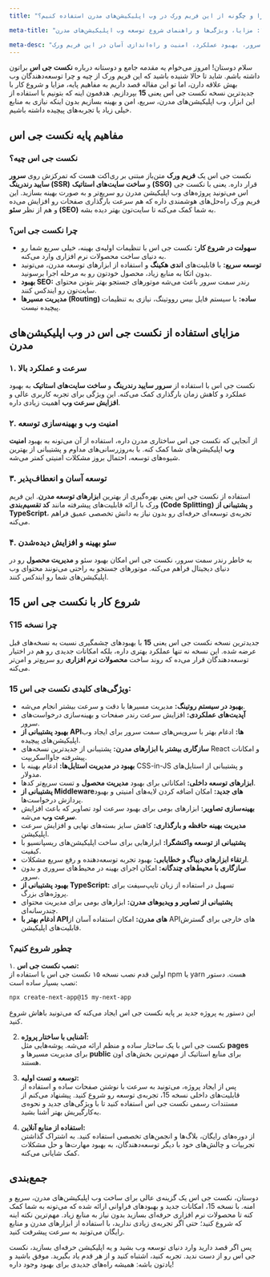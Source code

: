 ```yaml
---
title: "آشنایی با نکست جی اس: چرا و چگونه از این فریم ورک در وب اپلیکیشن‌های مدرن استفاده کنیم؟"

meta-title: "آشنایی با نکست جی اس ۱۵: مزایا، ویژگی‌ها و راهنمای شروع توسعه وب اپلیکیشن‌های مدرن"

meta-desc: "چرا نکست جی اس ۱۵ بهترین انتخاب برای ساخت وب اپلیکیشن‌های سریع و سئوفرندلی است؟ آشنایی با قابلیت‌های کلیدی مانند رندرینگ سرور، بهبود عملکرد، امنیت و راه‌اندازی آسان در این فریم ورک React."
---
```


سلام دوستان! امروز می‌خوام یه مقدمه جامع و دوستانه درباره **نکست جی اس** براتون داشته باشم. شاید تا حالا شنیده باشید که این فریم ورک از چیه و چرا توسعه‌دهندگان وب بهش علاقه دارن، اما تو این مقاله قصد داریم به مفاهیم پایه، مزایا و شروع کار با جدیدترین نسخه نکست جی اس یعنی **15** بپردازیم. هدفمون اینه که بتونیم با استفاده از این ابزار، وب اپلیکیشن‌های مدرن، سریع، امن و بهینه بسازیم بدون اینکه نیازی به منابع خیلی زیاد یا تجربه‌های پیچیده داشته باشیم.

## مفاهیم پایه نکست جی اس

### نکست جی اس چیه؟
نکست جی اس یک **فریم ورک** متن‌باز مبتنی بر ری‌اکت هست که تمرکزش روی **سرور سایید رندرینگ (SSR)** و **ساخت سایت‌های استاتیک (SSG)** قرار داره. یعنی با نکست جی اس می‌تونید پروژه‌های وب اپلیکیشن مدرن رو سریع‌تر و به صورت بهینه بسازید. این فریم ورک راه‌حل‌های هوشمندی داره که هم سرعت بارگذاری صفحات رو افزایش می‌ده و هم از نظر **سئو (SEO)** به شما کمک می‌کنه تا سایت‌تون بهتر دیده بشه.

### چرا نکست جی اس؟
- **سهولت در شروع کار:** نکست جی اس با تنظیمات اولیه‌ی بهینه، خیلی سریع شما رو به دنیای ساخت محصولات نرم افزاری وارد می‌کنه.
- **توسعه سریع:** با قابلیت‌های **اندی هکینگ** و استفاده از ابزارهای توسعه مدرن، می‌تونید بدون اتکا به منابع زیاد، محصول خودتون رو به مرحله اجرا برسونید.
- **بهبود SEO:** رندر سمت سرور باعث می‌شه موتورهای جستجو بهتر بتونن محتوای سایت‌تون رو ایندکس کنند.
- **مدیریت مسیرها (Routing) ساده:** با سیستم فایل بیس رووتینگ، نیازی به تنظیمات پیچیده نیست.

## مزایای استفاده از نکست جی اس در وب اپلیکیشن‌های مدرن

### ۱. **سرعت و عملکرد بالا**
نکست جی اس با استفاده از **سرور سایید رندرینگ** و **ساخت سایت‌های استاتیک** به بهبود عملکرد و کاهش زمان بارگذاری کمک می‌کنه. این ویژگی برای تجربه کاربری عالی و **افزایش سرعت وب** اهمیت زیادی داره.

### ۲. **امنیت وب و بهینه‌سازی توسعه**
از آنجایی که نکست جی اس ساختاری مدرن داره، استفاده از آن می‌تونه به بهبود **امنیت وب** اپلیکیشن‌های شما کمک کنه. با به‌روزرسانی‌های مداوم و پشتیبانی از بهترین شیوه‌های توسعه، احتمال بروز مشکلات امنیتی کمتر می‌شه.

### ۳. **توسعه آسان و انعطاف‌پذیر**
استفاده از نکست جی اس یعنی بهره‌گیری از بهترین **ابزارهای توسعه مدرن**. این فریم ورک با ارائه قابلیت‌های پیشرفته مانند **کد تقسیم‌بندی (Code Splitting)** و **پشتیبانی از TypeScript**، تجربه‌ی توسعه‌ای حرفه‌ای رو بدون نیاز به دانش تخصصی عمیق فراهم می‌کنه.

### ۴. **سئو بهینه و افزایش دیده‌شدن**
به خاطر رندر سمت سرور، نکست جی اس امکان بهبود سئو و **مدیریت محصول** رو در دنیای دیجیتال فراهم می‌کنه. موتورهای جستجو به راحتی می‌تونند محتوای وب اپلیکیشن‌های شما رو ایندکس کنند.

## شروع کار با نکست جی اس 15

### چرا نسخه 15؟
جدیدترین نسخه نکست جی اس یعنی **15** با بهبودهای چشمگیری نسبت به نسخه‌های قبل عرضه شده. این نسخه نه تنها عملکرد بهتری داره، بلکه امکانات جدیدی رو هم در اختیار توسعه‌دهندگان قرار می‌ده که روند ساخت **محصولات نرم افزاری** رو سریع‌تر و امن‌تر می‌کنه.

### ویژگی‌های کلیدی نکست جی اس 15:
- **بهبود در سیستم روتینگ:** مدیریت مسیرها با دقت و سرعت بیشتر انجام می‌شه.
- **آپدیت‌های عملکردی:** افزایش سرعت رندر صفحات و بهینه‌سازی درخواست‌های سرور.
- **بهبود پشتیبانی از APIها:** ادغام بهتر با سرویس‌های سمت سرور برای ایجاد وب اپلیکیشن‌های پیچیده.
- **سازگاری بیشتر با ابزارهای مدرن:** پشتیبانی از جدیدترین نسخه‌های React و امکانات پیشرفته جاوااسکریپت.
- **بهبود در مدیریت استایل‌ها:** ادغام بهینه با CSS-in-JS و پشتیبانی از استایل‌های مدولار.
- **ابزارهای توسعه داخلی:** امکاناتی برای بهبود **مدیریت محصول** و تست سریع‌تر کدها.
- **پشتیبانی از Middleware‌های جدید:** امکان اضافه کردن لایه‌های امنیتی و بهبود پردازش درخواست‌ها.
- **بهینه‌سازی تصاویر:** ابزارهای بومی برای بهبود سرعت لود تصاویر که باعث افزایش **سرعت وب** می‌شه.
- **مدیریت بهینه حافظه و بارگذاری:** کاهش سایز بسته‌های نهایی و افزایش سرعت اپلیکیشن.
- **پشتیبانی از توسعه واکنشگرا:** ابزارهایی برای ساخت اپلیکیشن‌های ریسپانسیو با کیفیت.
- **ارتقاء ابزارهای دیباگ و خطایابی:** بهبود تجربه توسعه‌دهنده و رفع سریع مشکلات.
- **سازگاری با محیط‌های چندگانه:** امکان اجرای بهینه در محیط‌های سروری و بدون سرور.
- **بهبود پشتیبانی از TypeScript:** تسهیل در استفاده از زبان تایپ‌سیفت برای پروژه‌های بزرگ.
- **پشتیبانی از تصاویر و ویدیوهای مدرن:** ابزارهای بومی برای مدیریت محتوای چندرسانه‌ای.
- **ادغام بهتر با APIهای مدرن:** امکان استفاده آسان از APIهای خارجی برای گسترش قابلیت‌های اپلیکیشن.

### چطور شروع کنیم؟
۱. **نصب نکست جی اس:**  
   اولین قدم نصب نسخه ۱۵ نکست جی اس با استفاده از npm یا yarn هست. دستور نصب بسیار ساده است:
   ```bash
   npx create-next-app@15 my-next-app
   ```
   این دستور یه پروژه جدید بر پایه نکست جی اس ایجاد می‌کنه که می‌تونید باهاش شروع کنید.

2. **آشنایی با ساختار پروژه:**  
   نکست جی اس با یک ساختار ساده و منظم ارائه می‌شه. پوشه‌هایی مثل **pages** برای مدیریت مسیرها و **public** برای منابع استاتیک از مهم‌ترین بخش‌های اون هستند.

3. **توسعه و تست اولیه:**  
   پس از ایجاد پروژه، می‌تونید به سرعت با نوشتن صفحات ساده و استفاده از قابلیت‌های داخلی نسخه 15، تجربه‌ی توسعه رو شروع کنید. پیشنهاد می‌کنم از مستندات رسمی نکست جی اس استفاده کنید تا با ویژگی‌های جدید و نحوه‌ی به‌کارگیریش بهتر آشنا بشید.

4. **استفاده از منابع آنلاین:**  
   از دوره‌های رایگان، بلاگ‌ها و انجمن‌های تخصصی استفاده کنید. به اشتراک گذاشتن تجربیات و چالش‌های خود با دیگر توسعه‌دهندگان، به بهبود مهارت‌ها و حل مشکلات کمک شایانی می‌کنه.

## جمع‌بندی

دوستان، نکست جی اس یک گزینه‌ی عالی برای ساخت وب اپلیکیشن‌های مدرن، سریع و امنه. با نسخه 15، امکانات جدید و بهبودهای فراوانی ارائه شده که می‌تونه به شما کمک کنه تا محصولات نرم افزاری حرفه‌ای بسازید بدون نیاز به منابع زیاد. مهم‌ترین نکته اینه که شروع کنید؛ حتی اگر تجربه‌ی زیادی ندارید، با استفاده از ابزارهای مدرن و منابع رایگان می‌تونید به سرعت پیشرفت کنید.

پس اگر قصد دارید وارد دنیای توسعه وب بشید و یه اپلیکیشن حرفه‌ای بسازید، نکست جی اس رو از دست ندید. تجربه کنید، اشتباه کنید و از هر قدم یاد بگیرید. موفق باشید و یادتون باشه: همیشه راه‌های جدیدی برای بهبود وجود داره!